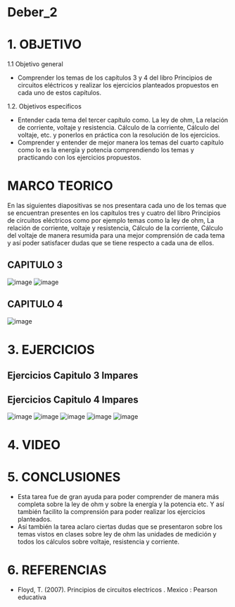 # Deber_2
# 1. OBJETIVO
1.1 Objetivo general
* Comprender los temas de los capítulos 3 y 4 del libro Principios de circuitos eléctricos y realizar los ejercicios planteados propuestos en cada uno de estos capítulos.

1.2. Objetivos especificos 
* Entender cada tema del tercer capítulo como. La ley de ohm, La relación de corriente, voltaje y resistencia. Cálculo de la corriente, Cálculo del voltaje, etc. y ponerlos en práctica con la resolución de los ejercicios.
* Comprender y entender de mejor manera los temas del cuarto capítulo como lo es la energía y potencia comprendiendo los temas y practicando con los ejercicios propuestos.
# MARCO TEORICO 
En las siguientes diapositivas se nos presentara cada uno de los temas que se encuentran presentes en los capítulos tres y cuatro del libro Principios de circuitos eléctricos como por ejemplo temas como la ley de ohm, La relación de corriente, voltaje y resistencia, Cálculo de la corriente, Cálculo del voltaje de manera resumida para una mejor comprensión de cada tema y así poder satisfacer dudas que se tiene respecto a cada una de ellos.
## CAPITULO 3
![image](https://user-images.githubusercontent.com/116833211/202391402-a180a05b-2924-4384-89ab-419cc04f4c04.png)
![image](https://user-images.githubusercontent.com/116833211/202391465-4619cd92-1bf6-4e3b-9789-90ae102e316f.png)
## CAPITULO 4
![image](https://user-images.githubusercontent.com/116833211/202391553-451f43f0-7116-4859-b312-9c908905e561.png)
# 3. EJERCICIOS 
## Ejercicios Capitulo 3 Impares 
## Ejercicios Capitulo 4 Impares 
![image](https://user-images.githubusercontent.com/116833211/202392956-afc55c40-07b5-45f3-9e43-4f0a91a10c4e.png)
![image](https://user-images.githubusercontent.com/116833211/202393017-09a2e2d5-1c80-4150-ba61-e822d607546b.png)
![image](https://user-images.githubusercontent.com/116833211/202393089-7b817e7a-6ee7-4198-9a6c-edb107fd1fee.png)
![image](https://user-images.githubusercontent.com/116833211/202393119-59a9a799-bdda-4dfd-aa34-449185b143c2.png)
![image](https://user-images.githubusercontent.com/116833211/202393168-382e61f2-362f-4d49-99bf-6ee9fca56864.png)
# 4. VIDEO
# 5. CONCLUSIONES
* Esta tarea fue de gran ayuda para poder comprender de manera más completa sobre la ley de ohm y sobre la energía y la potencia etc. Y así también facilito la comprensión para poder realizar los ejercicios planteados.
* Así también la tarea aclaro ciertas dudas que se presentaron sobre los temas vistos en clases sobre ley de ohm las unidades de medición y todos los cálculos sobre voltaje, resistencia y corriente.
# 6. REFERENCIAS
* Floyd, T. (2007). Principios de circuitos electricos . Mexico : Pearson educativa 
